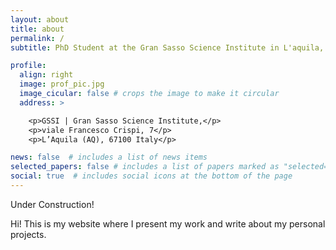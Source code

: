 ```yaml
---
layout: about
title: about
permalink: /
subtitle: PhD Student at the Gran Sasso Science Institute in L'aquila, Italy

profile:
  align: right
  image: prof_pic.jpg
  image_cicular: false # crops the image to make it circular
  address: >

    <p>GSSI | Gran Sasso Science Institute,</p>
    <p>viale Francesco Crispi, 7</p>
    <p>L’Aquila (AQ), 67100 Italy</p>

news: false  # includes a list of news items
selected_papers: false # includes a list of papers marked as "selected={true}"
social: true  # includes social icons at the bottom of the page
---
```


Under Construction!

Hi! This is my  website where I present my work and write about my personal projects.